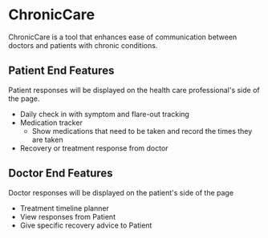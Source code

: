 # ChronicCare
ChronicCare is a tool that enhances ease of communication between doctors and patients with chronic conditions. 

## Patient End Features 
Patient responses will be displayed on the health care professional's side of the page.
- Daily check in with symptom and flare-out tracking
- Medication tracker
	- Show medications that need to be taken and record the times they are taken
- Recovery or treatment response from doctor

## Doctor End Features 
Doctor responses will be displayed on the patient's side of the page
- Treatment timeline planner
- View responses from Patient
- Give specific recovery advice to Patient
